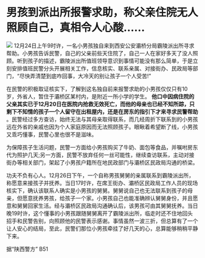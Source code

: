 # 男孩到派出所报警求助，称父亲住院无人照顾自己，真相令人心酸……

![](https://inews.gtimg.com/newsapp_bt/0/15585449372/1000)
12月24日上午9时许，一名小男孩独自来到西安公安灞桥分局霸陵派出所寻求帮助。小男孩告诉民警，自己的父亲前些天住院了，自己一人在家好多天了没人照顾。听到孩子的描述，霸陵派出所值班领导意识到事情可能没有那么简单，于是立刻安排值班民警分头开展相关工作，信息核实、联系亲属、对接街办、民政局等部门，“尽快弄清楚到底咋回事，大冷天的别让孩子一个人受苦!”

在民警的积极取证核实下，了解到这名独自前来报警求助的小男孩仅仅只有10岁，外省人，暂住于灞桥区某村内，是附近一所小学的学生。
**他口中因病住院的父亲其实已于12月20日在医院内抢救无效死亡，而他的母亲也已经不知所踪，只剩下不知情的孩子一个人留守在出租屋内，还是在房东的指引下才来寻求民警帮助**
。民警经过多方查访，始终无法与其母亲取得联系，而几经周折下联系到的小男孩远在外省的亲戚也因为个人家庭原因而无法照顾孩子。眼瞅着希望断了线，小男孩又乖巧懂事，民警心里也很不是滋味。

为保障孩子生活问题，民警一方面给小男孩购买了牛奶、面包等食品，并嘱咐房东代为照护几天;另一方面，民警不放弃任何一丝可能性，继续查访联系，主动对接街办等相关部门，架起了小男孩户籍所在地民政部门与灞桥区民政局沟通的桥梁。

功夫不负有心人。12月26日下午，一个自称男孩舅舅的亲属联系到霸陵派出所，称愿意来接孩子并抚养。当日17时许，在席王街办、灞桥区民政局工作人员的现场核实下，确认该联系人确实是小男孩的舅舅。舅舅说自己也无法联系到孩子的母亲，但愿意抚养男孩，给孩子一个家。小男孩自己也能准确辨认舅舅身份，并且愿意和舅舅回家生活。经与灞桥区民政局沟通确认后，该男孩可由其舅舅抚养。当日晚19时许，这个懂事的小男孩跟随舅舅离开了霸陵派出所，临走时还不住地回头招手和民警告别，向照顾他的民警表示感谢。事情虽然一波三折，但总算有了一个让人安心的结局，至此，民警们那位小男孩牵挂了好几天的心，总算能够稍稍平静下来。

据“陕西警方” B51

